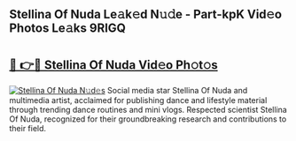 ## Stellina Of Nuda Le𝚊k𝚎d N𝚞𝚍e - Part-kpK Vid𝚎o Photos Le𝚊ks 9RIGQ

# <h2><a href="http://fbfgpy.evod.top/?m=Stellina+Of+Nuda">🔗 👉🔴 Stellina Of Nuda Vid𝚎o Ph𝚘t𝚘s</a></h2>

[![Stellina Of Nuda N𝚞d𝚎s](https://i.imgur.com/8V9OHl7.gif)](http://fbfgpy.evod.top/?m=Stellina+Of+Nuda)
Social media star Stellina Of Nuda and multimedia artist, acclaimed for publishing dance and lifestyle material through trending dance routines and mini vlogs. Respected scientist Stellina Of Nuda, recognized for their groundbreaking research and contributions to their field. 
